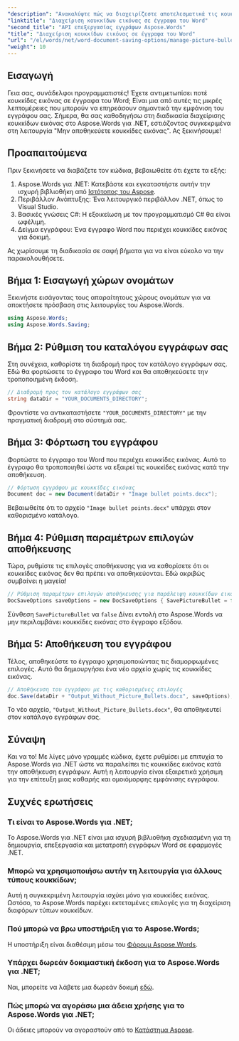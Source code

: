 ```yaml
---
"description": "Ανακαλύψτε πώς να διαχειρίζεστε αποτελεσματικά τις κουκκίδες εικόνων σε έγγραφα Word με το Aspose.Words για .NET. Αυτός ο ολοκληρωμένος οδηγός σας καθοδηγεί στα βήματα για να ρυθμίσετε το περιβάλλον σας και να διαμορφώσετε τις επιλογές αποθήκευσης."
"linktitle": "Διαχείριση κουκκίδων εικόνας σε έγγραφα του Word"
"second_title": "API επεξεργασίας εγγράφων Aspose.Words"
"title": "Διαχείριση κουκκίδων εικόνας σε έγγραφα του Word"
"url": "/el/words/net/word-document-saving-options/manage-picture-bullet/"
"weight": 10
---
```


## Εισαγωγή

Γεια σας, συνάδελφοι προγραμματιστές! Έχετε αντιμετωπίσει ποτέ κουκκίδες εικόνας σε έγγραφα του Word; Είναι μια από αυτές τις μικρές λεπτομέρειες που μπορούν να επηρεάσουν σημαντικά την εμφάνιση του εγγράφου σας. Σήμερα, θα σας καθοδηγήσω στη διαδικασία διαχείρισης κουκκίδων εικόνας στο Aspose.Words για .NET, εστιάζοντας συγκεκριμένα στη λειτουργία "Μην αποθηκεύετε κουκκίδες εικόνας". Ας ξεκινήσουμε!

## Προαπαιτούμενα

Πριν ξεκινήσετε να διαβάζετε τον κώδικα, βεβαιωθείτε ότι έχετε τα εξής:

1. Aspose.Words για .NET: Κατεβάστε και εγκαταστήστε αυτήν την ισχυρή βιβλιοθήκη από [Ιστότοπος του Aspose](https://releases.aspose.com/words/net/).
2. Περιβάλλον Ανάπτυξης: Ένα λειτουργικό περιβάλλον .NET, όπως το Visual Studio.
3. Βασικές γνώσεις C#: Η εξοικείωση με τον προγραμματισμό C# θα είναι ωφέλιμη.
4. Δείγμα εγγράφου: Ένα έγγραφο Word που περιέχει κουκκίδες εικόνας για δοκιμή.

Ας χωρίσουμε τη διαδικασία σε σαφή βήματα για να είναι εύκολο να την παρακολουθήσετε.

## Βήμα 1: Εισαγωγή χώρων ονομάτων

Ξεκινήστε εισάγοντας τους απαραίτητους χώρους ονομάτων για να αποκτήσετε πρόσβαση στις λειτουργίες του Aspose.Words.

```csharp
using Aspose.Words;
using Aspose.Words.Saving;
```

## Βήμα 2: Ρύθμιση του καταλόγου εγγράφων σας

Στη συνέχεια, καθορίστε τη διαδρομή προς τον κατάλογο εγγράφων σας. Εδώ θα φορτώσετε το έγγραφο του Word και θα αποθηκεύσετε την τροποποιημένη έκδοση.

```csharp
// Διαδρομή προς τον κατάλογο εγγράφων σας
string dataDir = "YOUR_DOCUMENTS_DIRECTORY";
```

Φροντίστε να αντικαταστήσετε `"YOUR_DOCUMENTS_DIRECTORY"` με την πραγματική διαδρομή στο σύστημά σας.

## Βήμα 3: Φόρτωση του εγγράφου

Φορτώστε το έγγραφο του Word που περιέχει κουκκίδες εικόνας. Αυτό το έγγραφο θα τροποποιηθεί ώστε να εξαιρεί τις κουκκίδες εικόνας κατά την αποθήκευση.

```csharp
// Φόρτωση εγγράφου με κουκκίδες εικόνας
Document doc = new Document(dataDir + "Image bullet points.docx");
```

Βεβαιωθείτε ότι το αρχείο `"Image bullet points.docx"` υπάρχει στον καθορισμένο κατάλογο.

## Βήμα 4: Ρύθμιση παραμέτρων επιλογών αποθήκευσης

Τώρα, ρυθμίστε τις επιλογές αποθήκευσης για να καθορίσετε ότι οι κουκκίδες εικόνας δεν θα πρέπει να αποθηκεύονται. Εδώ ακριβώς συμβαίνει η μαγεία!

```csharp
// Ρύθμιση παραμέτρων επιλογών αποθήκευσης για παράλειψη κουκκίδων εικόνας
DocSaveOptions saveOptions = new DocSaveOptions { SavePictureBullet = false };
```

Σύνθεση `SavePictureBullet` να `false` Δίνει εντολή στο Aspose.Words να μην περιλαμβάνει κουκκίδες εικόνας στο έγγραφο εξόδου.

## Βήμα 5: Αποθήκευση του εγγράφου

Τέλος, αποθηκεύστε το έγγραφο χρησιμοποιώντας τις διαμορφωμένες επιλογές. Αυτό θα δημιουργήσει ένα νέο αρχείο χωρίς τις κουκκίδες εικόνας.

```csharp
// Αποθήκευση του εγγράφου με τις καθορισμένες επιλογές
doc.Save(dataDir + "Output_Without_Picture_Bullets.docx", saveOptions);
```

Το νέο αρχείο, `"Output_Without_Picture_Bullets.docx"`, θα αποθηκευτεί στον κατάλογο εγγράφων σας.

## Σύναψη

Και να το! Με λίγες μόνο γραμμές κώδικα, έχετε ρυθμίσει με επιτυχία το Aspose.Words για .NET ώστε να παραλείπει τις κουκκίδες εικόνας κατά την αποθήκευση εγγράφων. Αυτή η λειτουργία είναι εξαιρετικά χρήσιμη για την επίτευξη μιας καθαρής και ομοιόμορφης εμφάνισης εγγράφου.

## Συχνές ερωτήσεις

### Τι είναι το Aspose.Words για .NET;
Το Aspose.Words για .NET είναι μια ισχυρή βιβλιοθήκη σχεδιασμένη για τη δημιουργία, επεξεργασία και μετατροπή εγγράφων Word σε εφαρμογές .NET.

### Μπορώ να χρησιμοποιήσω αυτήν τη λειτουργία για άλλους τύπους κουκκίδων;
Αυτή η συγκεκριμένη λειτουργία ισχύει μόνο για κουκκίδες εικόνας. Ωστόσο, το Aspose.Words παρέχει εκτεταμένες επιλογές για τη διαχείριση διαφόρων τύπων κουκκίδων.

### Πού μπορώ να βρω υποστήριξη για το Aspose.Words;
Η υποστήριξη είναι διαθέσιμη μέσω του [Φόρουμ Aspose.Words](https://forum.aspose.com/c/words/8).

### Υπάρχει δωρεάν δοκιμαστική έκδοση για το Aspose.Words για .NET;
Ναι, μπορείτε να λάβετε μια δωρεάν δοκιμή [εδώ](https://releases.aspose.com/).

### Πώς μπορώ να αγοράσω μια άδεια χρήσης για το Aspose.Words για .NET;
Οι άδειες μπορούν να αγοραστούν από το [Κατάστημα Aspose](https://purchase.aspose.com/buy).